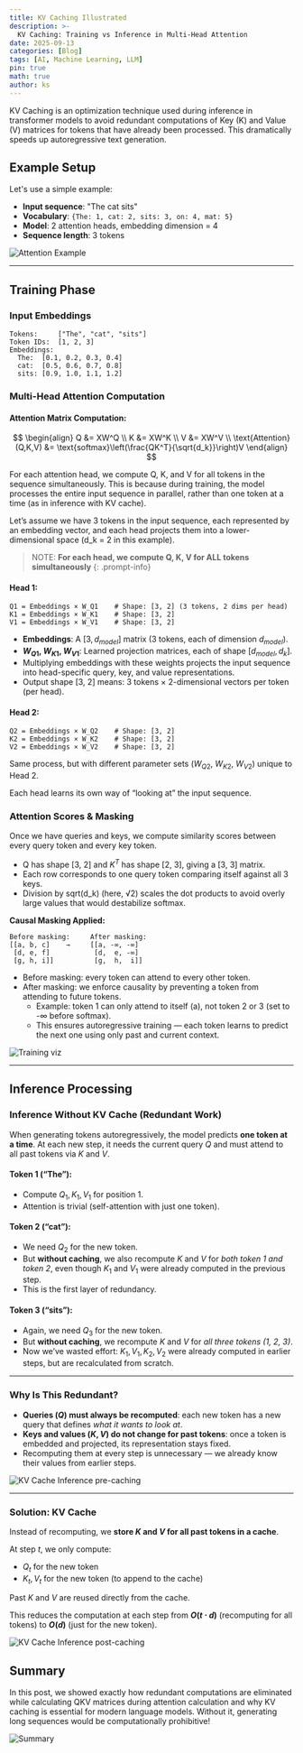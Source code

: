 ```yaml
---
title: KV Caching Illustrated
description: >-
  KV Caching: Training vs Inference in Multi-Head Attention
date: 2025-09-13
categories: [Blog]
tags: [AI, Machine Learning, LLM]
pin: true
math: true
author: ks
---
```



KV Caching is an optimization technique used during inference in transformer models to avoid redundant computations of Key (K) and Value (V) matrices for tokens that have already been processed. This dramatically speeds up autoregressive text generation.

## Example Setup

Let's use a simple example:
- **Input sequence**: "The cat sits"
- **Vocabulary**: `{The: 1, cat: 2, sits: 3, on: 4, mat: 5}`
- **Model**: 2 attention heads, embedding dimension = 4
- **Sequence length**: 3 tokens

![Attention Example](/assets/kv_cache_attention_calc_example.png)

---

## Training Phase

### Input Embeddings
```
Tokens:     ["The", "cat", "sits"]
Token IDs:  [1, 2, 3]
Embeddings: 
  The:  [0.1, 0.2, 0.3, 0.4]
  cat:  [0.5, 0.6, 0.7, 0.8] 
  sits: [0.9, 1.0, 1.1, 1.2]
```

### Multi-Head Attention Computation

#### **Attention Matrix Computation:**
$$
\begin{align}
Q &= XW^Q \\
K &= XW^K \\
V &= XW^V \\
\text{Attention}(Q,K,V) &= \text{softmax}\left(\frac{QK^T}{\sqrt{d_k}}\right)V
\end{align}
$$

For each attention head, we compute Q, K, and V for all tokens in the sequence simultaneously.
This is because during training, the model processes the entire input sequence in parallel, rather than one token at a time (as in inference with KV cache).

Let’s assume we have 3 tokens in the input sequence, each represented by an embedding vector, and each head projects them into a lower-dimensional space (d_k = 2 in this example).

> NOTE: **For each head, we compute Q, K, V for ALL tokens simultaneously**
{: .prompt-info}

#### Head 1:
```
Q1 = Embeddings × W_Q1    # Shape: [3, 2] (3 tokens, 2 dims per head)
K1 = Embeddings × W_K1    # Shape: [3, 2]
V1 = Embeddings × W_V1    # Shape: [3, 2]
```

* **Embeddings**: A $[3, d_{model}]$ matrix (3 tokens, each of dimension $d_{model}$).
* **$W_{Q1}$, $W_{K1}$, $W_{V1}$**: Learned projection matrices, each of shape $[d_{model}, d_k]$.
* Multiplying embeddings with these weights projects the input sequence into head-specific query, key, and value representations.
* Output shape [3, 2] means: 3 tokens × 2-dimensional vectors per token (per head).

#### Head 2:
```
Q2 = Embeddings × W_Q2    # Shape: [3, 2] 
K2 = Embeddings × W_K2    # Shape: [3, 2]
V2 = Embeddings × W_V2    # Shape: [3, 2]
```
Same process, but with different parameter sets ($W_{Q2}$, $W_{K2}$, $W_{V2}$) unique to Head 2.

Each head learns its own way of “looking at” the input sequence.

### Attention Scores & Masking

Once we have queries and keys, we compute similarity scores between every query token and every key token.


* Q has shape [3, 2] and $K^T$ has shape [2, 3], giving a [3, 3] matrix.
* Each row corresponds to one query token comparing itself against all 3 keys.
* Division by sqrt(d_k) (here, √2) scales the dot products to avoid overly large values that would destabilize softmax.

**Causal Masking Applied:**
```
Before masking:     After masking:
[[a, b, c]    →     [[a, -∞, -∞]
 [d, e, f]           [d,  e, -∞]
 [g, h, i]]          [g,  h,  i]]
```

* Before masking: every token can attend to every other token.
* After masking: we enforce causality by preventing a token from attending to future tokens.
    * Example: token 1 can only attend to itself (a), not token 2 or 3 (set to -∞ before softmax).
    * This ensures autoregressive training — each token learns to predict the next one using only past and current context.

![Training viz](/assets/kv_cache_training.png)

---

## Inference Processing

### Inference Without KV Cache (Redundant Work)

When generating tokens autoregressively, the model predicts **one token at a time**. At each new step, it needs the current query $Q$ and must attend to all past tokens via $K$ and $V$.  

#### Token 1 (“The”):
- Compute $Q_1, K_1, V_1$ for position 1.  
- Attention is trivial (self-attention with just one token).  

#### Token 2 (“cat”):
- We need $Q_2$ for the new token.  
- But **without caching**, we also recompute $K$ and $V$ for *both token 1 and token 2*, even though $K_1$ and $V_1$ were already computed in the previous step.  
- This is the first layer of redundancy.  

#### Token 3 (“sits”):
- Again, we need $Q_3$ for the new token.  
- But **without caching**, we recompute $K$ and $V$ for *all three tokens (1, 2, 3)*.  
- Now we’ve wasted effort: $K_1, V_1, K_2, V_2$ were already computed in earlier steps, but are recalculated from scratch.  

---

### Why Is This Redundant?

- **Queries ($Q$) must always be recomputed**: each new token has a new query that defines *what it wants to look at*.  
- **Keys and values ($K, V$) do not change for past tokens**: once a token is embedded and projected, its representation stays fixed.  
- Recomputing them at every step is unnecessary — we already know their values from earlier steps.  

![KV Cache Inference pre-caching](/assets/kv_cache_inference_1.png)

---

### Solution: KV Cache  

Instead of recomputing, we **store $K$ and $V$ for all past tokens in a cache**.  

At step $t$, we only compute:  
- $Q_t$ for the new token  
- $K_t, V_t$ for the new token (to append to the cache)  

Past $K$ and $V$ are reused directly from the cache.  

This reduces the computation at each step from **$O(t \cdot d)$** (recomputing for all tokens) to **$O(d)$** (just for the new token).  

![KV Cache Inference post-caching](/assets/kv_cache_inference_2.png)

## Summary

In this post, we showed exactly how redundant computations are eliminated while calculating QKV matrices during attention calculation and why KV caching is essential for modern language models. Without it, generating long sequences would be computationally prohibitive!

![Summary](/assets/kv_cache_summary.png)